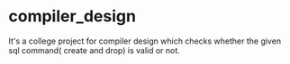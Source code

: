 # compiler_design
It's a college project for compiler design which checks whether the given sql command( create and drop) is valid or not. 
